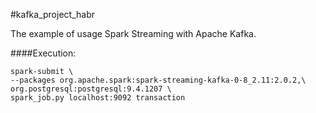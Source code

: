 #kafka_project_habr

The example of usage Spark Streaming with Apache Kafka. 

####Execution:

```console
spark-submit \
--packages org.apache.spark:spark-streaming-kafka-0-8_2.11:2.0.2,\
org.postgresql:postgresql:9.4.1207 \
spark_job.py localhost:9092 transaction
```